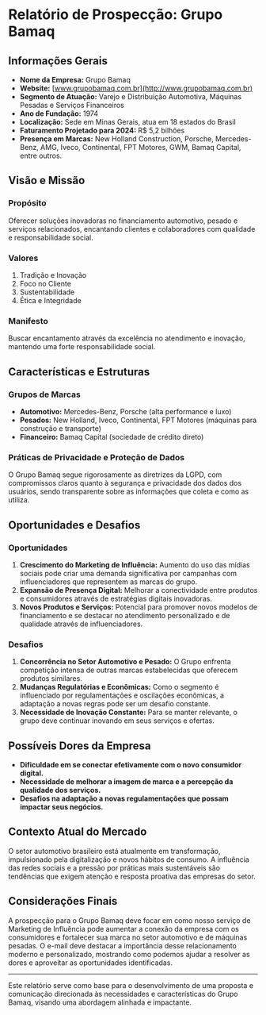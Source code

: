 # Relatório de Prospecção: Grupo Bamaq

## Informações Gerais

- **Nome da Empresa:** Grupo Bamaq
- **Website:** [www.grupobamaq.com.br](http://www.grupobamaq.com.br)
- **Segmento de Atuação:** Varejo e Distribuição Automotiva, Máquinas Pesadas e Serviços Financeiros
- **Ano de Fundação:** 1974
- **Localização:** Sede em Minas Gerais, atua em 18 estados do Brasil
- **Faturamento Projetado para 2024:** R$ 5,2 bilhões
- **Presença em Marcas:** New Holland Construction, Porsche, Mercedes-Benz, AMG, Iveco, Continental, FPT Motores, GWM, Bamaq Capital, entre outros.

## Visão e Missão

### Propósito
Oferecer soluções inovadoras no financiamento automotivo, pesado e serviços relacionados, encantando clientes e colaboradores com qualidade e responsabilidade social.

### Valores
1. Tradição e Inovação
2. Foco no Cliente
3. Sustentabilidade
4. Ética e Integridade

### Manifesto
Buscar encantamento através da excelência no atendimento e inovação, mantendo uma forte responsabilidade social.

## Características e Estruturas

### Grupos de Marcas
- **Automotivo:** Mercedes-Benz, Porsche (alta performance e luxo)
- **Pesados:** New Holland, Iveco, Continental, FPT Motores (máquinas para construção e transporte)
- **Financeiro:** Bamaq Capital (sociedade de crédito direto)

### Práticas de Privacidade e Proteção de Dados
O Grupo Bamaq segue rigorosamente as diretrizes da LGPD, com compromissos claros quanto à segurança e privacidade dos dados dos usuários, sendo transparente sobre as informações que coleta e como as utiliza.

## Oportunidades e Desafios

### Oportunidades
1. **Crescimento do Marketing de Influência:** Aumento do uso das mídias sociais pode criar uma demanda significativa por campanhas com influenciadores que representem as marcas do grupo.
2. **Expansão de Presença Digital:** Melhorar a conectividade entre produtos e consumidores através de estratégias digitais inovadoras.
3. **Novos Produtos e Serviços:** Potencial para promover novos modelos de financiamento e se destacar no atendimento personalizado e de qualidade através de influenciadores.

### Desafios
1. **Concorrência no Setor Automotivo e Pesado:** O Grupo enfrenta competição intensa de outras marcas estabelecidas que oferecem produtos similares.
2. **Mudanças Regulatórias e Econômicas:** Como o segmento é influenciado por regulamentações e oscilações econômicas, a adaptação a novas regras pode ser um desafio constante.
3. **Necessidade de Inovação Constante:** Para se manter relevante, o grupo deve continuar inovando em seus serviços e ofertas.

## Possíveis Dores da Empresa
- **Dificuldade em se conectar efetivamente com o novo consumidor digital.**
- **Necessidade de melhorar a imagem de marca e a percepção da qualidade dos serviços.**
- **Desafios na adaptação a novas regulamentações que possam impactar seus negócios.**

## Contexto Atual do Mercado
O setor automotivo brasileiro está atualmente em transformação, impulsionado pela digitalização e novos hábitos de consumo. A influência das redes sociais e a pressão por práticas mais sustentáveis são tendências que exigem atenção e resposta proativa das empresas do setor.

## Considerações Finais
A prospecção para o Grupo Bamaq deve focar em como nosso serviço de Marketing de Influência pode aumentar a conexão da empresa com os consumidores e fortalecer sua marca no setor automotivo e de máquinas pesadas. O e-mail deve destacar a importância desse relacionamento moderno e personalizado, mostrando como podemos ajudar a resolver as dores e aproveitar as oportunidades identificadas.

---

Este relatório serve como base para o desenvolvimento de uma proposta e comunicação direcionada às necessidades e características do Grupo Bamaq, visando uma abordagem alinhada e impactante.